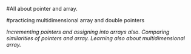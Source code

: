 #All about pointer and array. 

#practicing multidimensional array and double pointers

_Incrementing pointers and assigning into arrays also. 
Comparing similarities of pointers and array. 
Learning also about multidimensional array._
